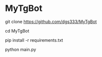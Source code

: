 # MyTgBot

git clone https://github.com/dgs333/MyTgBot

cd MyTgBot

pip install -r requirements.txt

python main.py
